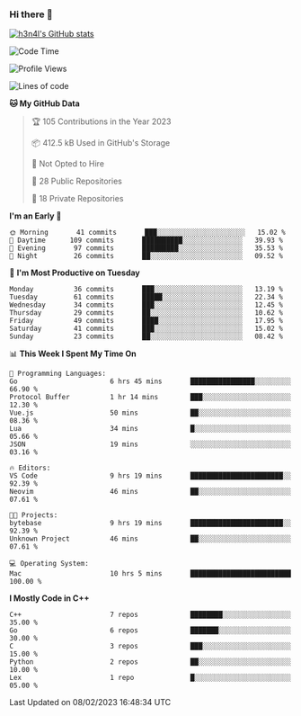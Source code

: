 ### Hi there 👋

[![h3n4l's GitHub stats](https://github-readme-stats.vercel.app/api?username=h3n4l&count_private=true&show_icons=true&theme=radical)](https://github.com/h3n4l/github-readme-stats)

<!--START_SECTION:waka-->
![Code Time](http://img.shields.io/badge/Code%20Time-926%20hrs-blue)

![Profile Views](http://img.shields.io/badge/Profile%20Views-0-blue)

![Lines of code](https://img.shields.io/badge/From%20Hello%20World%20I%27ve%20Written-44%20Thousand%20lines%20of%20code-blue)

**🐱 My GitHub Data** 

> 🏆 105 Contributions in the Year 2023
 > 
> 📦 412.5 kB Used in GitHub's Storage 
 > 
> 🚫 Not Opted to Hire
 > 
> 📜 28 Public Repositories 
 > 
> 🔑 18 Private Repositories  
 > 
**I'm an Early 🐤** 

```text
🌞 Morning       41 commits       ███░░░░░░░░░░░░░░░░░░░░░░   15.02 % 
🌆 Daytime      109 commits       ██████████░░░░░░░░░░░░░░░   39.93 % 
🌃 Evening       97 commits       █████████░░░░░░░░░░░░░░░░   35.53 % 
🌙 Night         26 commits       ██░░░░░░░░░░░░░░░░░░░░░░░   09.52 % 

```
📅 **I'm Most Productive on Tuesday** 

```text
Monday          36 commits       ███░░░░░░░░░░░░░░░░░░░░░░   13.19 % 
Tuesday         61 commits       █████░░░░░░░░░░░░░░░░░░░░   22.34 % 
Wednesday       34 commits       ███░░░░░░░░░░░░░░░░░░░░░░   12.45 % 
Thursday        29 commits       ██░░░░░░░░░░░░░░░░░░░░░░░   10.62 % 
Friday          49 commits       ████░░░░░░░░░░░░░░░░░░░░░   17.95 % 
Saturday        41 commits       ███░░░░░░░░░░░░░░░░░░░░░░   15.02 % 
Sunday          23 commits       ██░░░░░░░░░░░░░░░░░░░░░░░   08.42 % 

```


📊 **This Week I Spent My Time On** 

```text
💬 Programming Languages: 
Go                       6 hrs 45 mins       ████████████████░░░░░░░░░   66.90 % 
Protocol Buffer          1 hr 14 mins        ███░░░░░░░░░░░░░░░░░░░░░░   12.30 % 
Vue.js                   50 mins             ██░░░░░░░░░░░░░░░░░░░░░░░   08.36 % 
Lua                      34 mins             █░░░░░░░░░░░░░░░░░░░░░░░░   05.66 % 
JSON                     19 mins             ░░░░░░░░░░░░░░░░░░░░░░░░░   03.16 % 

🔥 Editors: 
VS Code                  9 hrs 19 mins       ███████████████████████░░   92.39 % 
Neovim                   46 mins             ██░░░░░░░░░░░░░░░░░░░░░░░   07.61 % 

🐱‍💻 Projects: 
bytebase                 9 hrs 19 mins       ███████████████████████░░   92.39 % 
Unknown Project          46 mins             ██░░░░░░░░░░░░░░░░░░░░░░░   07.61 % 

💻 Operating System: 
Mac                      10 hrs 5 mins       █████████████████████████   100.00 % 

```

**I Mostly Code in C++** 

```text
C++                      7 repos             ████████░░░░░░░░░░░░░░░░░   35.00 % 
Go                       6 repos             ███████░░░░░░░░░░░░░░░░░░   30.00 % 
C                        3 repos             ███░░░░░░░░░░░░░░░░░░░░░░   15.00 % 
Python                   2 repos             ██░░░░░░░░░░░░░░░░░░░░░░░   10.00 % 
Lex                      1 repo              █░░░░░░░░░░░░░░░░░░░░░░░░   05.00 % 

```



 Last Updated on 08/02/2023 16:48:34 UTC
<!--END_SECTION:waka-->

